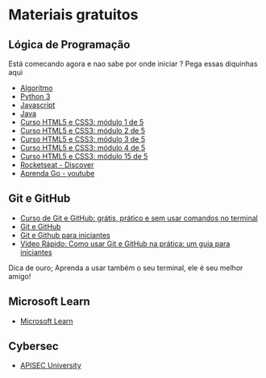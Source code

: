 # Materiais gratuitos

## Lógica de Programação

Está comecando agora e nao sabe por onde iniciar ? Pega essas diquinhas aqui

- [Algoritmo](https://www.cursoemvideo.com/curso/curso-de-algoritmo/)
- [Python 3](https://www.cursoemvideo.com/curso/python-3-mundo-1/)
- [Javascript](https://www.cursoemvideo.com/curso/javascript/)
- [Java](https://www.cursoemvideo.com/curso/java-basico/)
- [Curso HTML5 e CSS3: módulo 1 de 5](https://www.cursoemvideo.com/curso/html5-css3-modulo1/)
- [Curso HTML5 e CSS3: módulo 2 de 5](https://www.cursoemvideo.com/curso/html5-css3-modulo2/)
- [Curso HTML5 e CSS3: módulo 3 de 5](https://www.cursoemvideo.com/curso/html5-css3-modulo3/)
- [Curso HTML5 e CSS3: módulo 4 de 5](https://www.cursoemvideo.com/curso/html5-css3-modulo4/)
- [Curso HTML5 e CSS3: módulo 15 de 5](https://www.cursoemvideo.com/curso/html5-css3-modulo5/)
- [Rocketseat - Discover](https://app.rocketseat.com.br/journey/discover/overview?)
- [Aprenda Go - youtube](https://www.youtube.com/c/AprendaGo)

## Git e GitHub

- [Curso de Git e GitHub: grátis, prático e sem usar comandos no terminal](https://youtube.com/playlist?list=PLHz_AreHm4dm7ZULPAmadvNhH6vk9oNZA)
- [Git e GitHub](https://www.cursoemvideo.com/curso/curso-de-git-e-github/)
- [Git e Github para iniciantes](https://www.udemy.com/course/git-e-github-para-iniciantes/)
- [Vídeo Rápido: Como usar Git e GitHub na prática: um guia para iniciantes](https://youtu.be/2alg7MQ6_sI)

Dica de ouro; Aprenda a usar também o seu terminal, ele é seu melhor amigo!

## Microsoft Learn

- [Microsoft Learn](https://docs.microsoft.com/en-us/learn/)

## Cybersec

- [APISEC University](https://www.apisecuniversity.com/)
